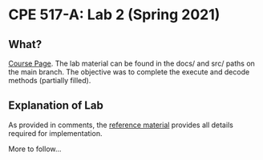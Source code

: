 # CPE 517-A: Lab 2 (Spring 2021)

## What?

[Course Page](https://personal.stevens.edu/~hliu77/teaching.html). The lab material can be found in the docs/ and src/ paths on the main branch. The objective was to complete the execute and decode methods (partially filled).

## Explanation of Lab

As provided in comments, the [reference material](https://inst.eecs.berkeley.edu/~cs61c/resources/MIPS_Green_Sheet.pdf) provides all details required for implementation. 

More to follow...
